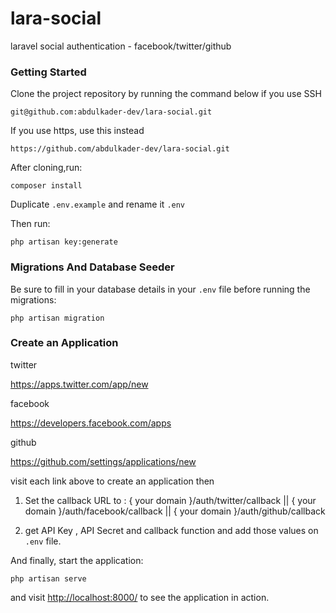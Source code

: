# lara-social
laravel social authentication - facebook/twitter/github

### Getting Started

Clone the project repository by running the command below if you use SSH

```
git@github.com:abdulkader-dev/lara-social.git
```

If you use https, use this instead

```
https://github.com/abdulkader-dev/lara-social.git
```

After cloning,run:

```
composer install
```

Duplicate `.env.example` and rename it `.env`

Then run:

```
php artisan key:generate
```

### Migrations And Database Seeder

Be sure to fill in your database details in your `.env` file before running the migrations:

```
php artisan migration
```

### Create an Application

twitter

https://apps.twitter.com/app/new

facebook

https://developers.facebook.com/apps

github

https://github.com/settings/applications/new

visit each link above to create an application  then 

1. Set the callback URL to : { your domain }/auth/twitter/callback 
                          || { your domain }/auth/facebook/callback
                          || { your domain }/auth/github/callback

2. get API Key , API Secret and callback function and add those values on `.env` file.


And finally, start the application:

```
php artisan serve
```

and visit [http://localhost:8000/](http://localhost:8000/) to see the application in action.

